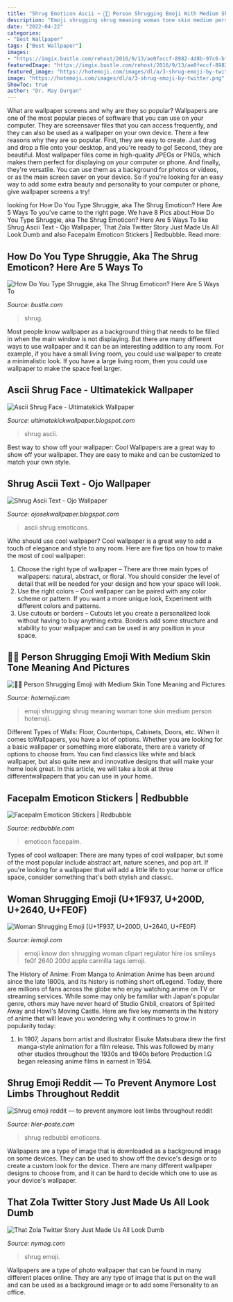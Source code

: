 ```yaml
---
title: "Shrug Emoticon Ascii ~ 🤷🏽 Person Shrugging Emoji With Medium Skin Tone Meaning And Pictures"
description: "Emoji shrugging shrug meaning woman tone skin medium person hotemoji"
date: "2022-04-22"
categories:
- "Best Wallpaper"
tags: ["Best Wallpaper"]
images:
- "https://imgix.bustle.com/rehost/2016/9/13/ae0feccf-8982-4d8b-97c6-bff8f8b23712.JPG?w=1200&amp;h=630&amp;fit=crop&amp;crop=faces&amp;fm=jpg"
featuredImage: "https://imgix.bustle.com/rehost/2016/9/13/ae0feccf-8982-4d8b-97c6-bff8f8b23712.JPG?w=1200&amp;h=630&amp;fit=crop&amp;crop=faces&amp;fm=jpg"
featured_image: "https://hotemoji.com/images/dl/a/3-shrug-emoji-by-twitter.png"
image: "https://hotemoji.com/images/dl/a/3-shrug-emoji-by-twitter.png"
ShowToc: true
author: "Dr. May Durgan"
---
```



What are wallpaper screens and why are they so popular?
Wallpapers are one of the most popular pieces of software that you can use on your computer. They are screensaver files that you can access frequently, and they can also be used as a wallpaper on your own device. There a few reasons why they are so popular. First, they are easy to create. Just drag and drop a file onto your desktop, and you're ready to go! Second, they are beautiful. Most wallpaper files come in high-quality JPEGs or PNGs, which makes them perfect for displaying on your computer or phone. And finally, they're versatile. You can use them as a background for photos or videos, or as the main screen saver on your device. So if you're looking for an easy way to add some extra beauty and personality to your computer or phone, give wallpaper screens a try!

	

		
looking for How Do You Type Shruggie, aka The Shrug Emoticon? Here Are 5 Ways To you've came to the right page. We have 8 Pics about How Do You Type Shruggie, aka The Shrug Emoticon? Here Are 5 Ways To like Shrug Ascii Text - Ojo Wallpaper, That Zola Twitter Story Just Made Us All Look Dumb and also Facepalm Emoticon Stickers | Redbubble. Read more:
		
    
## How Do You Type Shruggie, Aka The Shrug Emoticon? Here Are 5 Ways To

<img loading=lazy src="https://imgix.bustle.com/rehost/2016/9/13/ae0feccf-8982-4d8b-97c6-bff8f8b23712.JPG?w=1200&amp;h=630&amp;fit=crop&amp;crop=faces&amp;fm=jpg" onerror="this.onerror=null;this.src='https://tse3.mm.bing.net/th?id=OIP.xq9jcdnKKXB6wN3f6Tb_GAHaD4&amp;pid=15.1';" alt="How Do You Type Shruggie, aka The Shrug Emoticon? Here Are 5 Ways To">

_Source: bustle.com_

>shrug. 

	

Most people know wallpaper as a background thing that needs to be filled in when the main window is not displaying. But there are many different ways to use wallpaper and it can be an interesting addition to any room. For example, if you have a small living room, you could use wallpaper to create a minimalistic look. If you have a large living room, then you could use wallpaper to make the space feel larger.

    
## Ascii Shrug Face - Ultimatekick Wallpaper

<img loading=lazy src="https://i.pinimg.com/originals/77/d9/1e/77d91e428c8e6f8ab2df48ec7ee038c8.png" onerror="this.onerror=null;this.src='https://tse3.mm.bing.net/th?id=OIP.dALvmACwdpd_y9KNzwlgHwHaHa&amp;pid=15.1';" alt="Ascii Shrug Face - Ultimatekick Wallpaper">

_Source: ultimatekickwallpaper.blogspot.com_

>shrug ascii. 

	

Best way to show off your wallpaper:
Cool Wallpapers are a great way to show off your wallpaper. They are easy to make and can be customized to match your own style.

    
## Shrug Ascii Text - Ojo Wallpaper

<img loading=lazy src="https://flyclipart.com/thumb2/confused-shrug-text-emoticon-free-text-and-ascii-emoticons-303770.png" onerror="this.onerror=null;this.src='https://tse1.mm.bing.net/th?id=OIP.wNSaYkj1nkdbnq5byQD0FQHaCc&amp;pid=15.1';" alt="Shrug Ascii Text - Ojo Wallpaper">

_Source: ojosekwallpaper.blogspot.com_

>ascii shrug emoticons. 

	

Who should use cool wallpaper?
Cool wallpaper is a great way to add a touch of elegance and style to any room. Here are five tips on how to make the most of cool wallpaper: 
1) Choose the right type of wallpaper – There are three main types of wallpapers: natural, abstract, or floral. You should consider the level of detail that will be needed for your design and how your space will look. 
2) Use the right colors – Cool wallpaper can be paired with any color scheme or pattern. If you want a more unique look, Experiment with different colors and patterns. 
3) Use cutouts or borders – Cutouts let you create a personalized look without having to buy anything extra. Borders add some structure and stability to your wallpaper and can be used in any position in your space.

    
## 🤷🏽 Person Shrugging Emoji With Medium Skin Tone Meaning And Pictures

<img loading=lazy src="https://hotemoji.com/images/dl/a/3-shrug-emoji-by-twitter.png" onerror="this.onerror=null;this.src='https://tse2.mm.bing.net/th?id=OIP.7TkkiWeIa4mSxfJnBQNeBQHaHa&amp;pid=15.1';" alt="🤷🏽 Person Shrugging Emoji with Medium Skin Tone Meaning and Pictures">

_Source: hotemoji.com_

>emoji shrugging shrug meaning woman tone skin medium person hotemoji. 

	

Different Types of Walls: Floor, Countertops, Cabinets, Doors, etc.
When it comes toWallpapers, you have a lot of options. Whether you are looking for a basic wallpaper or something more elaborate, there are a variety of options to choose from. You can find classics like white and black wallpaper, but also quite new and innovative designs that will make your home look great. In this article, we will take a look at three differentwallpapers that you can use in your home.

    
## Facepalm Emoticon Stickers | Redbubble

<img loading=lazy src="https://ih0.redbubble.net/image.763106541.6239/st,small,507x507-pad,600x600,f8f8f8.u11.jpg" onerror="this.onerror=null;this.src='https://tse4.mm.bing.net/th?id=OIP.YEOqdSWBpfDg3-CQVpTH2AHaHa&amp;pid=15.1';" alt="Facepalm Emoticon Stickers | Redbubble">

_Source: redbubble.com_

>emoticon facepalm. 

	

Types of cool wallpaper:
There are many types of cool wallpaper, but some of the most popular include abstract art, nature scenes, and pop art. If you're looking for a wallpaper that will add a little life to your home or office space, consider something that's both stylish and classic.

    
## Woman Shrugging Emoji (U+1F937, U+200D, U+2640, U+FE0F)

<img loading=lazy src="http://s3.amazonaws.com/pix.iemoji.com/images/emoji/apple/ios-11/256/woman-shrugging.png" onerror="this.onerror=null;this.src='https://tse1.mm.bing.net/th?id=OIP.FYQWeyAUCR2V3_v0I4DFgQAAAA&amp;pid=15.1';" alt="Woman Shrugging Emoji (U+1F937, U+200D, U+2640, U+FE0F)">

_Source: iemoji.com_

>emoji know don shrugging woman clipart regulator hire ios smileys fe0f 2640 200d apple carmilla tags iemoji. 

	

The History of Anime: From Manga to Animation
Anime has been around since the late 1800s, and its history is nothing short ofLegend. Today, there are millions of fans across the globe who enjoy watching anime on TV or streaming services. While some may only be familiar with Japan's popular genre, others may have never heard of Studio Ghibli, creators of Spirited Away and Howl's Moving Castle. Here are five key moments in the history of anime that will leave you wondering why it continues to grow in popularity today:
1) In 1907, Japans born artist and illustrator Eisuke Matsubara drew the first manga-style animation for a film release. This was followed by many other studios throughout the 1930s and 1940s before Production I.G began releasing anime films in earnest in 1954.

    
## Shrug Emoji Reddit — To Prevent Anymore Lost Limbs Throughout Reddit

<img loading=lazy src="https://hier-poste.com/ahby/mU61eACodijKlDdh1j-nPAHaHE.jpg" onerror="this.onerror=null;this.src='https://tse4.mm.bing.net/th?id=OIP.63rQ8t_Jzn9H2FKssXu_uwAAAA&amp;pid=15.1';" alt="Shrug emoji reddit — to prevent anymore lost limbs throughout reddit">

_Source: hier-poste.com_

>shrug redbubbl emoticons. 

	

Wallpapers are a type of image that is downloaded as a background image on some devices. They can be used to show off the device's design or to create a custom look for the device. There are many different wallpaper designs to choose from, and it can be hard to decide which one to use as your device's wallpaper.

    
## That Zola Twitter Story Just Made Us All Look Dumb

<img loading=lazy src="https://pixel.nymag.com/imgs/fashion/daily/2015/10/29/29-shrug-emoji.w1200.h630.jpg" onerror="this.onerror=null;this.src='https://tse1.mm.bing.net/th?id=OIP.-LUDImje-PzhhcCRem1HgwHaD4&amp;pid=15.1';" alt="That Zola Twitter Story Just Made Us All Look Dumb">

_Source: nymag.com_

>shrug emoji. 

	



Wallpapers are a type of photo wallpaper that can be found in many different places online. They are any type of image that is put on the wall and can be used as a background image or to add some Personality to an office.

